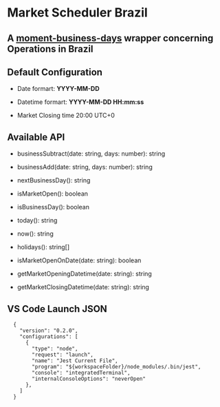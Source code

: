 # Market Scheduler Brazil
## A [moment-business-days](https://www.npmjs.com/package/moment-business-days) wrapper concerning Operations in Brazil


## Default Configuration
* Date formart: **YYYY-MM-DD**

* Datetime formart: **YYYY-MM-DD HH:mm:ss**

* Market Closing time 20:00 UTC+0

## Available API
  * businessSubtract(date: string, days: number): string

  * businessAdd(date: string, days: number): string 

  * nextBusinessDay(): string
  
  * isMarketOpen(): boolean 
  
  * isBusinessDay(): boolean 
  
  * today(): string
  
  * now(): string

  * holidays(): string[]

  * isMarketOpenOnDate(date: string): boolean 

  * getMarketOpeningDatetime(date: string): string
  
  * getMarketClosingDatetime(date: string): string


## VS Code Launch JSON

```
  {
    "version": "0.2.0",
    "configurations": [
      {
        "type": "node",
        "request": "launch",
        "name": "Jest Current File",
        "program": "${workspaceFolder}/node_modules/.bin/jest",
        "console": "integratedTerminal",
        "internalConsoleOptions": "neverOpen"
      },
    ]
  }
```
